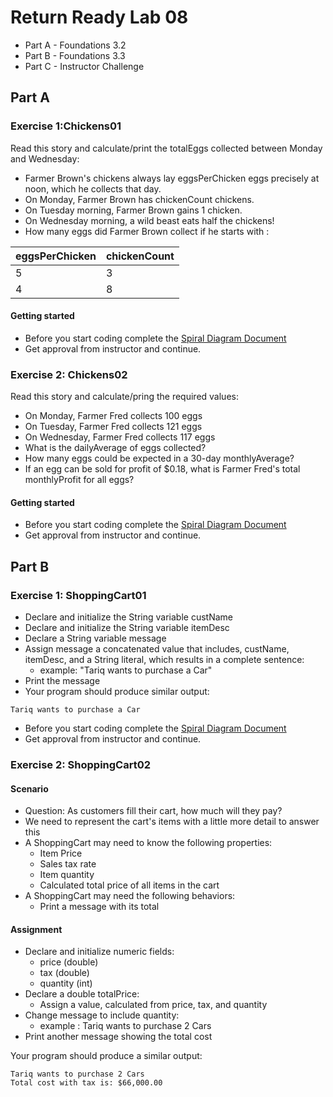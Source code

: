 # Return Ready Lab 08

* Part A - Foundations 3.2
* Part B - Foundations 3.3
* Part C - Instructor Challenge

## Part A

### Exercise 1:Chickens01

Read this story and calculate/print the totalEggs collected between Monday and Wednesday:

* Farmer Brown's chickens always lay eggsPerChicken eggs precisely at noon, which he collects that day.
* On Monday, Farmer Brown has chickenCount chickens.
* On Tuesday morning, Farmer Brown gains 1 chicken.
* On Wednesday morning, a wild beast eats half the chickens!
* How many eggs did Farmer Brown collect if he starts with :

| eggsPerChicken | chickenCount |
| -------------- | ------------ |
| 5 | 3 |
| 4 | 8 | 

#### Getting started

* Before you start coding complete the [Spiral Diagram Document](./src/main/java/com/codedifferently/labs/lab08/part_a/exercise01/documents/Exercise01SPD.docx)
* Get approval from instructor and continue.


### Exercise 2: Chickens02

Read this story and calculate/pring the required values:

* On Monday, Farmer Fred collects 100 eggs
* On Tuesday, Farmer Fred collects 121 eggs
* On Wednesday, Farmer Fred collects 117 eggs
* What is the dailyAverage of eggs collected?
* How many eggs could be expected in a 30-day monthlyAverage?
* If an egg can be sold for profit of $0.18, what is Farmer Fred's total monthlyProfit for all eggs?

#### Getting started

* Before you start coding complete the [Spiral Diagram Document](./src/main/java/com/codedifferently/labs/lab08/part_a/exercise02/documents/Exercise02SPD.docx)
* Get approval from instructor and continue.


## Part B

### Exercise 1: ShoppingCart01

* Declare and initialize the String variable custName
* Declare and initialize the String variable itemDesc
* Declare a String variable message
* Assign message a concatenated value that includes, custName, itemDesc, and a String literal, which results in a complete sentence:
	* example: "Tariq wants to purchase a Car"
* Print the message
* Your program should produce similar output:

```
Tariq wants to purchase a Car
``` 

* Before you start coding complete the [Spiral Diagram Document](./src/main/java/com/codedifferently/labs/lab08/part_b/exercise01/documents/ExerciseB01SPD.docx)
* Get approval from instructor and continue.

### Exercise 2: ShoppingCart02

#### Scenario

* Question: As customers fill their cart, how much will they pay?
* We need to represent the cart's items with a little more detail to answer this
* A ShoppingCart may need to know the following properties:
  * Item Price
  * Sales tax rate
  * Item quantity
  * Calculated total price of all items in the cart
* A ShoppingCart may need the following behaviors:
  * Print a message with its total

#### Assignment

* Declare and initialize numeric fields:
  * price (double)
  * tax (double)
  * quantity (int)
* Declare a double totalPrice:
  * Assign a value, calculated from price, tax, and quantity
* Change message to include quantity:
  * example : Tariq wants to purchase 2 Cars
* Print another message showing the total cost

Your program should produce a similar output:

```
Tariq wants to purchase 2 Cars
Total cost with tax is: $66,000.00
```
